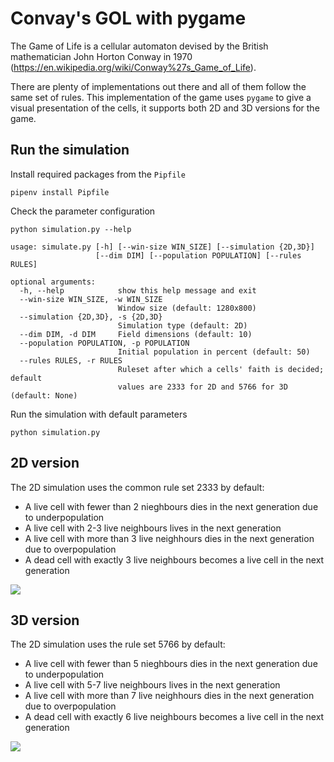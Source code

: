 # Convay's GOL with pygame

The Game of Life is a cellular automaton devised by the British mathematician John Horton Conway in 1970 (https://en.wikipedia.org/wiki/Conway%27s_Game_of_Life).

There are plenty of implementations out there and all of them follow the same set of rules.
This implementation of the game uses `pygame` to give a visual presentation of the cells, it supports both 2D and 3D versions for the game.


## Run the simulation

Install required packages from the `Pipfile` 

```pipenv install Pipfile```

Check the parameter configuration

```
python simulation.py --help

usage: simulate.py [-h] [--win-size WIN_SIZE] [--simulation {2D,3D}]
                   [--dim DIM] [--population POPULATION] [--rules RULES]

optional arguments:
  -h, --help            show this help message and exit
  --win-size WIN_SIZE, -w WIN_SIZE
                        Window size (default: 1280x800)
  --simulation {2D,3D}, -s {2D,3D}
                        Simulation type (default: 2D)
  --dim DIM, -d DIM     Field dimensions (default: 10)
  --population POPULATION, -p POPULATION
                        Initial population in percent (default: 50)
  --rules RULES, -r RULES
                        Ruleset after which a cells' faith is decided; default
                        values are 2333 for 2D and 5766 for 3D (default: None)
```

Run the simulation with default parameters

```python simulation.py```



 ## 2D version

 The 2D simulation uses the common rule set 2333 by default:

 - A live cell with fewer than 2 nieghbours dies in the next generation due to underpopulation
 - A live cell with 2-3 live neighbours lives in the next generation
 - A live cell with more than 3 live neighhours dies in the next generation due to overpopulation
 - A dead cell with exactly 3 live neighbours becomes a live cell in the next generation

 ![](Gifs/2D_Simulation.gif)


## 3D version

 The 2D simulation uses the rule set 5766 by default:

 - A live cell with fewer than 5 nieghbours dies in the next generation due to underpopulation
 - A live cell with 5-7 live neighbours lives in the next generation
 - A live cell with more than 7 live neighhours dies in the next generation due to overpopulation
 - A dead cell with exactly 6 live neighbours becomes a live cell in the next generation

![](Gifs/3D_Simulation.gif)

